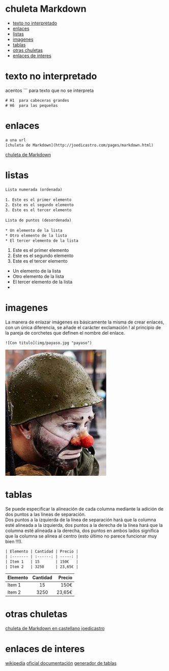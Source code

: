 # chuleta Markdown
<!-- MarkdownTOC -->

- [texto no interpretado](#texto-no-interpretado)
- [enlaces](#enlaces)
- [listas](#listas)
- [imagenes](#imagenes)
- [tablas](#tablas)
- [otras chuletas](#otras-chuletas)
- [enlaces de interes](#enlaces-de-interes)

<!-- /MarkdownTOC -->

# texto no interpretado
acentos ``` para texto que no se interpreta 
```
# H1  para cabeceras grandes 
# H6  para las pequeñas
```
# enlaces 
```
a una url
[chuleta de Markdown](http://joedicastro.com/pages/markdown.html)
```

[chuleta de Markdown](http://joedicastro.com/pages/markdown.html)
# listas
```
Lista numerada (ordenada)

1. Este es el primer elemento
2. Este es el segundo elemento
3. Este es el tercer elemento

Lista de puntos (desordenada)

* Un elemento de la lista
* Otro elemento de la lista
* El tercer elemento de la lista
```

1. Este es el primer elemento
2. Este es el segundo elemento
3. Este es el tercer elemento

* Un elemento de la lista
* Otro elemento de la lista
* El tercer elemento de la lista
* 
# imagenes
La manera de enlazar imágenes es básicamente la misma de crear enlaces, con un única diferencia, se añade el carácter exclamación ! al principio de la pareja de corchetes que definen el nombre del enlace. 
```
![Con titulo](img/payaso.jpg "payaso")
```
![payaso con titulo](img/payaso.jpg "payaso")

# tablas
Se puede especificar la alineación de cada columna mediante la adición de dos puntos a las líneas de separación.  
Dos puntos a la izquierda de la línea de separación hará que la columna esté alineada a la izquierda, dos puntos a la derecha de la línea hará que la columna esté alineada a la derecha, dos puntos en ambos lados significa que la columna se alinea al centro (esto último no parece funcionar muy bien !!!).
```
| Elemento | Cantidad | Precio |
| :------- | :------: | -----: |
| Item 1   | 15       | 150€   |
| Item 2   | 3250     | 23,65€ |
```

| Elemento | Cantidad | Precio |
| :------- | :------: | -----: |
| Item 1   | 15       | 150€   |
| Item 2   | 3250     | 23,65€ |

# otras chuletas 
[chuleta de Markdown en castellano joedicastro](http://joedicastro.com/pages/markdown.html)

# enlaces de interes
[wikipedia](https://es.wikipedia.org/wiki/Markdown)
[oficial documentación](http://daringfireball.net/projects/markdown/syntax)
[generador de tablas](http://www.tablesgenerator.com/markdown_tables#)





